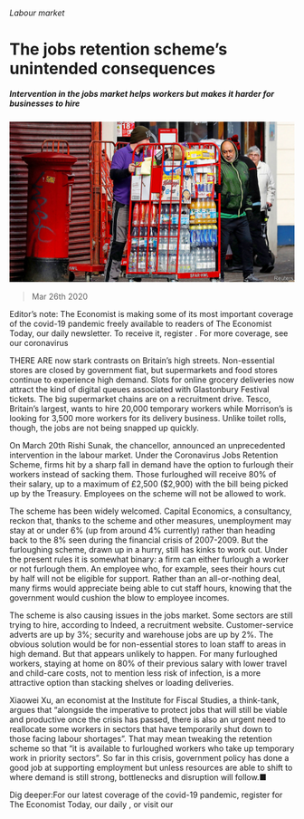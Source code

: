###### Labour market

# The jobs retention scheme’s unintended consequences 

##### Intervention in the jobs market helps workers but makes it harder for businesses to hire 

![image](images/20200328_BRP002_0.jpg) 

> Mar 26th 2020 

Editor’s note: The Economist is making some of its most important coverage of the covid-19 pandemic freely available to readers of The Economist Today, our daily newsletter. To receive it, register . For more coverage, see our coronavirus 

THERE ARE now stark contrasts on Britain’s high streets. Non-essential stores are closed by government fiat, but supermarkets and food stores continue to experience high demand. Slots for online grocery deliveries now attract the kind of digital queues associated with Glastonbury Festival tickets. The big supermarket chains are on a recruitment drive. Tesco, Britain’s largest, wants to hire 20,000 temporary workers while Morrison’s is looking for 3,500 more workers for its delivery business. Unlike toilet rolls, though, the jobs are not being snapped up quickly.

On March 20th Rishi Sunak, the chancellor, announced an unprecedented intervention in the labour market. Under the Coronavirus Jobs Retention Scheme, firms hit by a sharp fall in demand have the option to furlough their workers instead of sacking them. Those furloughed will receive 80% of their salary, up to a maximum of £2,500 ($2,900) with the bill being picked up by the Treasury. Employees on the scheme will not be allowed to work.


The scheme has been widely welcomed. Capital Economics, a consultancy, reckon that, thanks to the scheme and other measures, unemployment may stay at or under 6% (up from around 4% currently) rather than heading back to the 8% seen during the financial crisis of 2007-2009. But the furloughing scheme, drawn up in a hurry, still has kinks to work out. Under the present rules it is somewhat binary: a firm can either furlough a worker or not furlough them. An employee who, for example, sees their hours cut by half will not be eligible for support. Rather than an all-or-nothing deal, many firms would appreciate being able to cut staff hours, knowing that the government would cushion the blow to employee incomes.

The scheme is also causing issues in the jobs market. Some sectors are still trying to hire, according to Indeed, a recruitment website. Customer-service adverts are up by 3%; security and warehouse jobs are up by 2%. The obvious solution would be for non-essential stores to loan staff to areas in high demand. But that appears unlikely to happen. For many furloughed workers, staying at home on 80% of their previous salary with lower travel and child-care costs, not to mention less risk of infection, is a more attractive option than stacking shelves or loading deliveries.

Xiaowei Xu, an economist at the Institute for Fiscal Studies, a think-tank, argues that “alongside the imperative to protect jobs that will still be viable and productive once the crisis has passed, there is also an urgent need to reallocate some workers in sectors that have temporarily shut down to those facing labour shortages”. That may mean tweaking the retention scheme so that “it is available to furloughed workers who take up temporary work in priority sectors”. So far in this crisis, government policy has done a good job at supporting employment but unless resources are able to shift to where demand is still strong, bottlenecks and disruption will follow.■

Dig deeper:For our latest coverage of the covid-19 pandemic, register for The Economist Today, our daily , or visit our 

